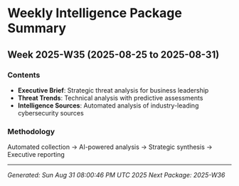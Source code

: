 # Weekly Intelligence Package Summary
## Week 2025-W35 (2025-08-25 to 2025-08-31)

### Contents
- **Executive Brief**: Strategic threat analysis for business leadership
- **Threat Trends**: Technical analysis with predictive assessments
- **Intelligence Sources**: Automated analysis of industry-leading cybersecurity sources

### Methodology  
Automated collection → AI-powered analysis → Strategic synthesis → Executive reporting

---
*Generated: Sun Aug 31 08:00:46 PM UTC 2025*
*Next Package: 2025-W36*
